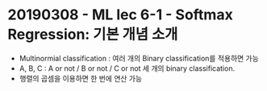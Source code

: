 # 20190308 - ML lec 6-1 - Softmax Regression: 기본 개념 소개

* Multinormial classification : 여러 개의 Binary classification를 적용하면 가능
* A, B, C : A or not / B or not / C or not 세 개의 binary classification.
* 행렬의 곱셈을 이용하면 한 번에 연산 가능
